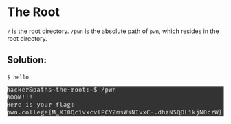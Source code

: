 # The Root

`/` is the root directory. `/pwn` is the absolute path of `pwn`, which resides in the root directory.

## Solution:
`$ hello`

![solution](01_The_Root.png)
